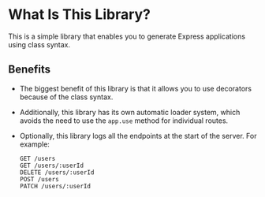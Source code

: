 # What Is This Library?

This is a simple library that enables you to generate Express applications using class syntax.

## Benefits

-   The biggest benefit of this library is that it allows you to use decorators because of the class syntax.

-   Additionally, this library has its own automatic loader system, which avoids the need to use the `app.use` method for individual routes.

-   Optionally, this library logs all the endpoints at the start of the server. For example:

    ```
    GET /users
    GET /users/:userId
    DELETE /users/:userId
    POST /users
    PATCH /users/:userId
    ```

